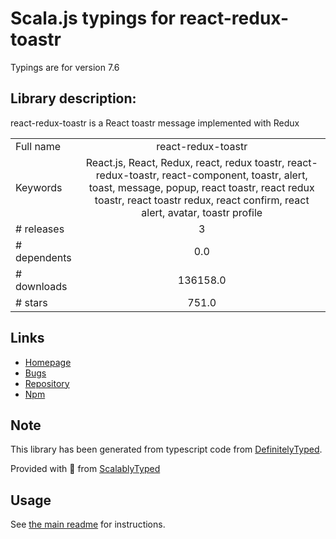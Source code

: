 
# Scala.js typings for react-redux-toastr

Typings are for version 7.6

## Library description:
react-redux-toastr is a React toastr message implemented with Redux

|                    |                 |
| ------------------ | :-------------: |
| Full name          | react-redux-toastr |
| Keywords           | React.js, React, Redux, react, redux toastr, react-redux-toastr, react-component, toastr, alert, toast, message, popup, react toastr, react redux toastr, react toastr redux, react confirm, react alert, avatar, toastr profile |
| # releases         | 3 |
| # dependents       | 0.0 |
| # downloads        | 136158.0 |
| # stars            | 751.0 |

## Links
- [Homepage](https://github.com/diegoddox/react-redux-toastr#readme)
- [Bugs](https://github.com/diegoddox/react-redux-toastr/issues)
- [Repository](https://github.com/diegoddox/react-redux-toastr)
- [Npm](https://www.npmjs.com/package/react-redux-toastr)
    


## Note
This library has been generated from typescript code from [DefinitelyTyped](https://definitelytyped.org).

Provided with :purple_heart: from [ScalablyTyped](https://github.com/oyvindberg/ScalablyTyped)

## Usage
See [the main readme](../../readme.md) for instructions.


